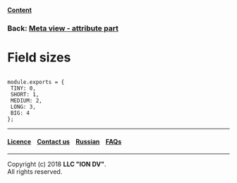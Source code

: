 #### [Content](/docs/en/index.md)
### Back: [Meta view - attribute part](/docs/en/2_system_description/metadata_structure/meta_view/meta_view_attribute.md)

# Field sizes
 ```
 
module.exports = {
  TINY: 0,
  SHORT: 1,
  MEDIUM: 2,
  LONG: 3,
  BIG: 4
};
```
--------------------------------------------------------------------------  


 #### [Licence](/LICENCE.md) &ensp;  [Contact us](https://iondv.com) &ensp;  [Russian](/docs/ru/2_system_description/metadata_structure/meta_view/field_sizes.md)   &ensp; [FAQs](/faqs.md)          



--------------------------------------------------------------------------  

Copyright (c) 2018 **LLC "ION DV"**.  
All rights reserved. 